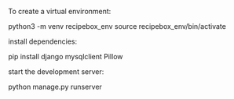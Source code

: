 To create a virtual environment:

python3 -m venv recipebox_env
source recipebox_env/bin/activate

install dependencies:

pip install django mysqlclient Pillow

start the development server:

python manage.py runserver

